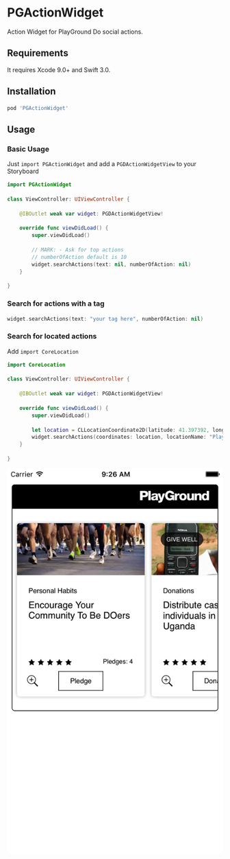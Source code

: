 # PGActionWidget
Action Widget for PlayGround Do social actions.

## Requirements

It requires Xcode 9.0+ and Swift 3.0.


## Installation

```ruby
pod 'PGActionWidget'
```

## Usage

### Basic Usage
Just `import PGActionWidget` and add a `PGDActionWidgetView` to your Storyboard


```swift
import PGActionWidget

class ViewController: UIViewController {

    @IBOutlet weak var widget: PGDActionWidgetView!

    override func viewDidLoad() {
        super.viewDidLoad()

        // MARK: - Ask for top actions
        // numberOfAction default is 10
        widget.searchActions(text: nil, numberOfAction: nil)
    }
    
}
```

### Search for actions with a tag
```swift
widget.searchActions(text: "your tag here", numberOfAction: nil)
```

### Search for located actions
Add `import CoreLocation`

```swift
import CoreLocation

class ViewController: UIViewController {

    @IBOutlet weak var widget: PGDActionWidgetView!

    override func viewDidLoad() {
        super.viewDidLoad()

        let location = CLLocationCoordinate2D(latitude: 41.397392, longitude: 2.195231)
        widget.searchActions(coordinates: location, locationName: "PlayGround", numberOfAction: 150)
    }
    
}

```

<p align="center"><img src ="https://github.com/GrupoGO/PGActionWidget/blob/master/Screenshot.png" /></p>
